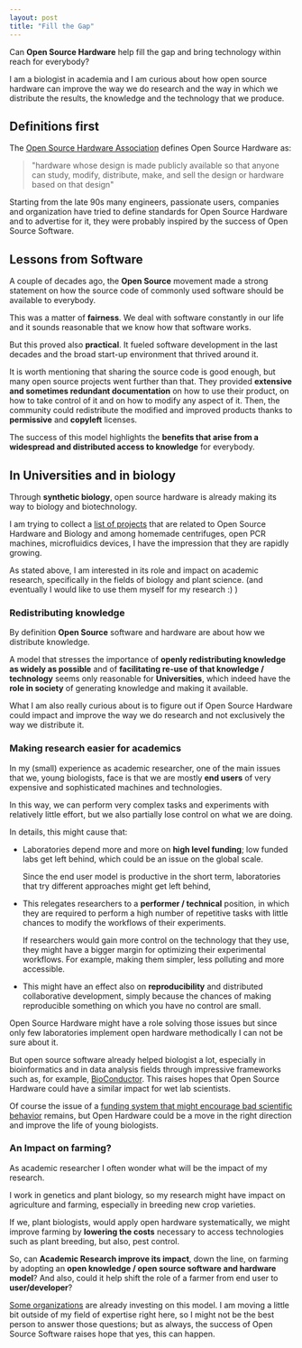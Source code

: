 ```yaml
---
layout: post
title: "Fill the Gap"
---
```


Can **Open Source Hardware** help fill the gap and bring technology within
reach for everybody?

I am a biologist in academia and I am curious about how open source hardware
can improve the way we do research and the way in which we distribute the
results, the knowledge and the technology that we produce.

## Definitions first

The [Open Source Hardware Association](https://www.oshwa.org) defines Open Source
Hardware as:

> "hardware whose design is made publicly available so that anyone can study, modify, distribute, make, and sell the design or hardware based on that design"  

Starting from the late 90s many engineers, passionate users, companies and
organization have tried to define standards for Open Source Hardware and to
advertise for it, they were probably inspired by the success of Open Source
Software.

## Lessons from Software

A couple of decades ago, the **Open Source** movement made a strong
statement on how the source code of commonly used software should be
available to everybody.

This was a matter of **fairness**. We deal with software constantly in our
life and it sounds reasonable that we know how that software works.

But this proved also **practical**. It fueled software development in the
last decades and the broad start-up environment that thrived around it.

It is worth mentioning that sharing the source code is good enough, but many
open source projects went further than that.
They provided **extensive and sometimes redundant documentation** on how to use
their product, on how to take
control of it and on how to modify any aspect of it.
Then, the community could redistribute the modified and improved products thanks to **permissive** and **copyleft** licenses.

The success of this model highlights the **benefits that
arise from a widespread and distributed access to knowledge** for everybody.


## In Universities and in biology

Through **synthetic biology**, open source hardware is already making its way to
biology and biotechnology.

I am trying to collect a [list of projects](https://othomantegazza.github.io/open-hardware-bio.html)
that are related to Open Source Hardware and Biology and among homemade
centrifuges, open PCR machines, microfluidics devices, I have the impression that
they are rapidly growing.

As stated above, I am interested in its role and impact on academic research,
specifically in the fields of biology and plant science. (and eventually I would
like to use them myself for my research :) )

### Redistributing knowledge

By definition **Open Source** software and hardware are about how we distribute
knowledge.

A model that stresses the importance of **openly
redistributing knowledge as widely as possible** and of **facilitating
re-use of that knowledge / technology** seems only reasonable for
**Universities**, which indeed have the **role in society** of generating knowledge and making it available.

What I am also really curious about is to figure out if Open Source Hardware could impact and improve the way we do research and not exclusively the way we distribute it.


### Making research easier for academics

In my (small) experience as academic researcher, one of the main issues that
we, young biologists, face is that we are mostly **end users** of very
expensive and sophisticated machines and technologies.

In this way, we can perform very complex tasks and experiments with relatively
little effort, but we also partially lose control on what we are doing.

In details, this might cause that:

- Laboratories depend more and more on **high level funding**;
  low funded labs get left behind, which could be an issue on the global scale.

  Since the end user model is productive in the short term, laboratories that try
  different approaches might get left behind,
- This relegates researchers to a **performer / technical** position, in
  which they are required to perform a high number of repetitive tasks with
  little chances to modify the workflows of their experiments.

  If researchers would gain
  more control on the technology that they use, they might have a bigger margin for optimizing their experimental workflows. For example, making them simpler, less polluting and more accessible.
- This might have an effect also on **reproducibility** and distributed
  collaborative development, simply because the chances of making
  reproducible something on which you have no control are small.

Open Source Hardware might have a role solving those issues but since only few laboratories implement open hardware methodically I can not be sure about it.

But open source software already helped biologist a lot, especially in
bioinformatics and in data analysis fields through impressive frameworks such as,
for example, [BioConductor](http://bioconductor.org/). This raises hopes that
Open Source Hardware could have a similar impact for wet lab scientists.

Of course the issue of a [funding system that might encourage bad scientific behavior](https://simplystatistics.org/2016/02/16/when-it-comes-to-science-its-the-economy-stupid/)
remains, but Open Hardware could be a move in the
right direction and improve the life of young biologists.

### An Impact on farming?

As academic researcher I often wonder what will be the impact of my research.

I work in genetics and plant biology, so my research might have impact on
agriculture and farming, especially in breeding new crop varieties.

If we, plant biologists, would apply open hardware systematically, we might
improve farming by **lowering the costs** necessary to access technologies such
as plant breeding, but also, pest control.

So, can **Academic Research improve its impact**, down the
line, on farming by adopting an **open knowledge / open source software and
hardware model**? And also, could it help shift the role of a farmer from end user to **user/developer**?

[Some organizations](http://greenwave.org/) are already investing on this
model. I am moving a little bit outside of my field of expertise right here,
so I might not be the best person to answer those questions; but as always,
the success of Open Source Software raises hope that yes, this can happen.
